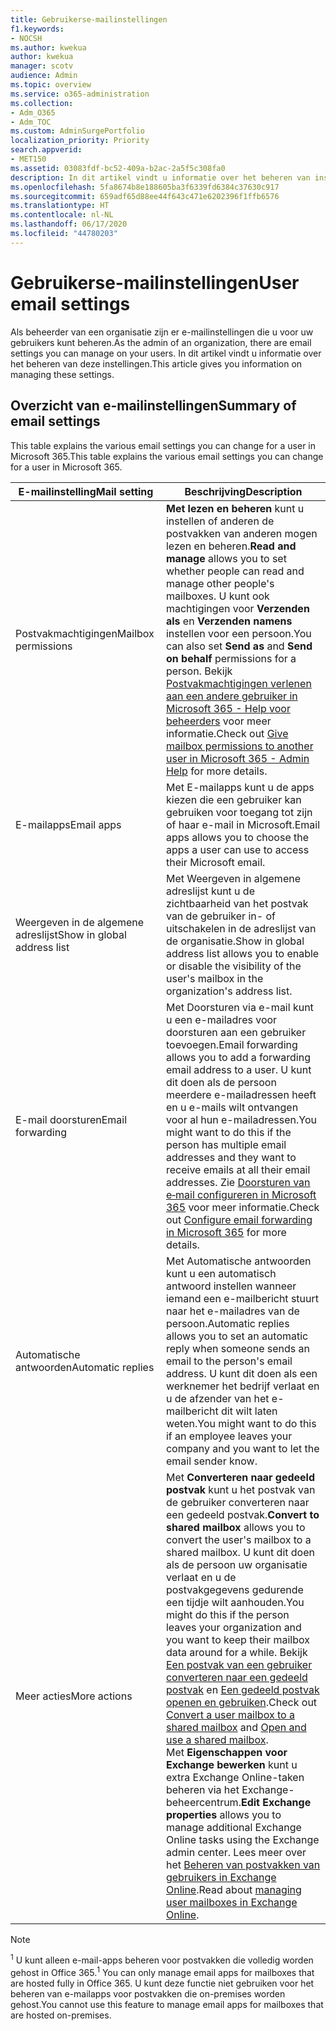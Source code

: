 ```yaml
---
title: Gebruikerse-mailinstellingen
f1.keywords:
- NOCSH
ms.author: kwekua
author: kwekua
manager: scotv
audience: Admin
ms.topic: overview
ms.service: o365-administration
ms.collection:
- Adm_O365
- Adm_TOC
ms.custom: AdminSurgePortfolio
localization_priority: Priority
search.appverid:
- MET150
ms.assetid: 03083fdf-bc52-409a-b2ac-2a5f5c308fa0
description: In dit artikel vindt u informatie over het beheren van instellingen voor uw gebruikers.
ms.openlocfilehash: 5fa8674b8e188605ba3f6339fd6384c37630c917
ms.sourcegitcommit: 659adf65d88ee44f643c471e6202396f1ffb6576
ms.translationtype: HT
ms.contentlocale: nl-NL
ms.lasthandoff: 06/17/2020
ms.locfileid: "44780203"
---
```

# <a name="user-email-settings"></a><span data-ttu-id="2c278-103">Gebruikerse-mailinstellingen</span><span class="sxs-lookup"><span data-stu-id="2c278-103">User email settings</span></span>

<span data-ttu-id="2c278-104">Als beheerder van een organisatie zijn er e-mailinstellingen die u voor uw gebruikers kunt beheren.</span><span class="sxs-lookup"><span data-stu-id="2c278-104">As the admin of an organization, there are email settings you can manage on your users.</span></span> <span data-ttu-id="2c278-105">In dit artikel vindt u informatie over het beheren van deze instellingen.</span><span class="sxs-lookup"><span data-stu-id="2c278-105">This article gives you information on managing these settings.</span></span>

## <a name="summary-of-email-settings"></a><span data-ttu-id="2c278-106">Overzicht van e-mailinstellingen</span><span class="sxs-lookup"><span data-stu-id="2c278-106">Summary of email settings</span></span>

<span data-ttu-id="2c278-107">This table explains the various email settings you can change for a user in Microsoft 365.</span><span class="sxs-lookup"><span data-stu-id="2c278-107">This table explains the various email settings you can change for a user in Microsoft 365.</span></span>


|<span data-ttu-id="2c278-108">E-mailinstelling</span><span class="sxs-lookup"><span data-stu-id="2c278-108">Mail setting</span></span>|<span data-ttu-id="2c278-109">Beschrijving</span><span class="sxs-lookup"><span data-stu-id="2c278-109">Description</span></span>  |
|---------|---------|
|<span data-ttu-id="2c278-110">Postvakmachtigingen</span><span class="sxs-lookup"><span data-stu-id="2c278-110">Mailbox permissions</span></span>| <span data-ttu-id="2c278-111">**Met lezen en beheren** kunt u instellen of anderen de postvakken van anderen mogen lezen en beheren.</span><span class="sxs-lookup"><span data-stu-id="2c278-111">**Read and manage** allows you to set whether people can read and manage other people's mailboxes.</span></span> <span data-ttu-id="2c278-112">U kunt ook machtigingen voor **Verzenden als** en **Verzenden namens** instellen voor een persoon.</span><span class="sxs-lookup"><span data-stu-id="2c278-112">You can also set **Send as** and **Send on behalf** permissions for a person.</span></span> <span data-ttu-id="2c278-113">Bekijk [Postvakmachtigingen verlenen aan een andere gebruiker in Microsoft 365 - Help voor beheerders](../add-users/give-mailbox-permissions-to-another-user.md) voor meer informatie.</span><span class="sxs-lookup"><span data-stu-id="2c278-113">Check out [Give mailbox permissions to another user in Microsoft 365 - Admin Help](../add-users/give-mailbox-permissions-to-another-user.md) for more details.</span></span> |
|<span data-ttu-id="2c278-114">E-mailapps</span><span class="sxs-lookup"><span data-stu-id="2c278-114">Email apps</span></span>| <span data-ttu-id="2c278-115">Met E-mailapps kunt u de apps kiezen die een gebruiker kan gebruiken voor toegang tot zijn of haar e-mail in Microsoft.</span><span class="sxs-lookup"><span data-stu-id="2c278-115">Email apps allows you to choose the apps a user can use to access their Microsoft email.</span></span> |
|<span data-ttu-id="2c278-116">Weergeven in de algemene adreslijst</span><span class="sxs-lookup"><span data-stu-id="2c278-116">Show in global address list</span></span>| <span data-ttu-id="2c278-117">Met Weergeven in algemene adreslijst kunt u de zichtbaarheid van het postvak van de gebruiker in- of uitschakelen in de adreslijst van de organisatie.</span><span class="sxs-lookup"><span data-stu-id="2c278-117">Show in global address list allows you to enable or disable the visibility of the user's mailbox in the organization's address list.</span></span> |
|<span data-ttu-id="2c278-118">E-mail doorsturen</span><span class="sxs-lookup"><span data-stu-id="2c278-118">Email forwarding</span></span>|<span data-ttu-id="2c278-119">Met Doorsturen via e-mail kunt u een e-mailadres voor doorsturen aan een gebruiker toevoegen.</span><span class="sxs-lookup"><span data-stu-id="2c278-119">Email forwarding allows you to add a forwarding email address to a user.</span></span> <span data-ttu-id="2c278-120">U kunt dit doen als de persoon meerdere e-mailadressen heeft en u e-mails wilt ontvangen voor al hun e-mailadressen.</span><span class="sxs-lookup"><span data-stu-id="2c278-120">You might want to do this if the person has multiple email addresses and they want to receive emails at all their email addresses.</span></span> <span data-ttu-id="2c278-121">Zie [Doorsturen van e‑mail configureren in Microsoft 365](configure-email-forwarding.md) voor meer informatie.</span><span class="sxs-lookup"><span data-stu-id="2c278-121">Check out [Configure email forwarding in Microsoft 365](configure-email-forwarding.md) for more details.</span></span>|
|<span data-ttu-id="2c278-122">Automatische antwoorden</span><span class="sxs-lookup"><span data-stu-id="2c278-122">Automatic replies</span></span>|<span data-ttu-id="2c278-123">Met Automatische antwoorden kunt u een automatisch antwoord instellen wanneer iemand een e-mailbericht stuurt naar het e-mailadres van de persoon.</span><span class="sxs-lookup"><span data-stu-id="2c278-123">Automatic replies allows you to set an automatic reply when someone sends an email to the person's email address.</span></span> <span data-ttu-id="2c278-124">U kunt dit doen als een werknemer het bedrijf verlaat en u de afzender van het e-mailbericht dit wilt laten weten.</span><span class="sxs-lookup"><span data-stu-id="2c278-124">You might want to do this if an employee leaves your company and you want to let the email sender know.</span></span>|
|<span data-ttu-id="2c278-125">Meer acties</span><span class="sxs-lookup"><span data-stu-id="2c278-125">More actions</span></span>| <span data-ttu-id="2c278-126">Met **Converteren naar gedeeld postvak** kunt u het postvak van de gebruiker converteren naar een gedeeld postvak.</span><span class="sxs-lookup"><span data-stu-id="2c278-126">**Convert to shared mailbox** allows you to convert the user's mailbox to a shared mailbox.</span></span> <span data-ttu-id="2c278-127">U kunt dit doen als de persoon uw organisatie verlaat en u de postvakgegevens gedurende een tijdje wilt aanhouden.</span><span class="sxs-lookup"><span data-stu-id="2c278-127">You might do this if the person leaves your organization and you want to keep their mailbox data around for a while.</span></span> <span data-ttu-id="2c278-128">Bekijk [Een postvak van een gebruiker converteren naar een gedeeld postvak](convert-user-mailbox-to-shared-mailbox.md) en [Een gedeeld postvak openen en gebruiken](https://support.microsoft.com/office/d94a8e9e-21f1-4240-808b-de9c9c088afd).</span><span class="sxs-lookup"><span data-stu-id="2c278-128">Check out [Convert a user mailbox to a shared mailbox](convert-user-mailbox-to-shared-mailbox.md) and [Open and use a shared mailbox](https://support.microsoft.com/office/d94a8e9e-21f1-4240-808b-de9c9c088afd).</span></span></br><span data-ttu-id="2c278-129">Met **Eigenschappen voor Exchange bewerken** kunt u extra Exchange Online-taken beheren via het Exchange-beheercentrum.</span><span class="sxs-lookup"><span data-stu-id="2c278-129">**Edit Exchange properties** allows you to manage additional Exchange Online tasks using the Exchange admin center.</span></span> <span data-ttu-id="2c278-130">Lees meer over het [Beheren van postvakken van gebruikers in Exchange Online](https://docs.microsoft.com/exchange/recipients-in-exchange-online/manage-user-mailboxes/manage-user-mailboxes).</span><span class="sxs-lookup"><span data-stu-id="2c278-130">Read about [managing user mailboxes in Exchange Online](https://docs.microsoft.com/exchange/recipients-in-exchange-online/manage-user-mailboxes/manage-user-mailboxes).</span></span>|

> [!NOTE]
>
> <span data-ttu-id="2c278-131"><sup>1</sup> U kunt alleen e-mail-apps beheren voor postvakken die volledig worden gehost in Office 365.</span><span class="sxs-lookup"><span data-stu-id="2c278-131"><sup>1</sup> You can only manage email apps for mailboxes that are hosted fully in Office 365.</span></span> <span data-ttu-id="2c278-132">U kunt deze functie niet gebruiken voor het beheren van e-mailapps voor postvakken die on-premises worden gehost.</span><span class="sxs-lookup"><span data-stu-id="2c278-132">You cannot use this feature to manage email apps for mailboxes that are hosted on-premises.</span></span>
